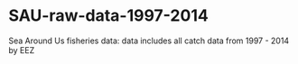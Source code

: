# SAU-raw-data-1997-2014
Sea Around Us fisheries data: data includes all catch data from 1997 - 2014 by EEZ

